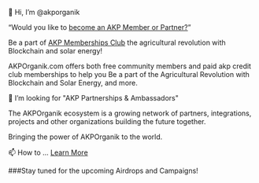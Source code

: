   👋 Hi, I’m @akporganik
 
“Would you like to [become an AKP Member or Partner?](https://forms.gle/2qNJTgs3fzGdtqKbA)”  

Be a part of [AKP Memberships Club](https://forms.gle/2qNJTgs3fzGdtqKbA) the agricultural revolution with Blockchain and solar energy!

AKPOrganik.com offers both free community members and paid akp credit club memberships to help you Be a part of the Agricultural Revolution with Blockchain and Solar Energy, and more.

💞️ I’m looking for "AKP Partnerships & Ambassadors"

The AKPOrganik ecosystem is a growing network of partners, integrations, projects and other organizations building the future together.

Bringing the power of AKPOrganik to the world.

📫 How to ... [Learn More](https://linktr.ee/akporganik)

###Stay tuned for the upcoming Airdrops and Campaigns!

<!---
akporganik/akporganik is a ✨ special ✨ repository because its `README.md` (this file) appears on your GitHub profile.
You can click the Preview link to take a look at your changes.
--->
